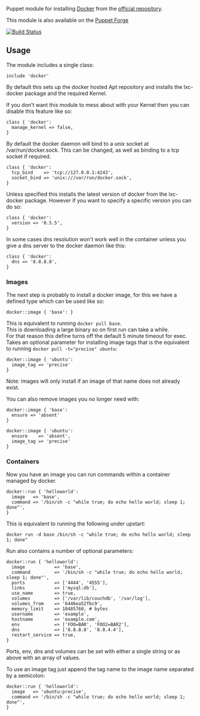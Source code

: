 Puppet module for installing
[Docker](https://github.com/dotcloud/docker) from the [official repository](http://docs.docker.io/en/latest/installation/ubuntulinux/).

This module is also available on the [Puppet
Forge](https://forge.puppetlabs.com/garethr/docker)

[![Build
Status](https://secure.travis-ci.org/garethr/garethr-docker.png)](http://travis-ci.org/garethr/garethr-docker)

## Usage

The module includes a single class:

```puppet
include 'docker'
```

By default this sets up the docker hosted Apt repository and installs
the lxc-docker package and the required Kernel.

If you don't want this module to mess about with your Kernel then you
can disable this feature like so:

```puppet
class { 'docker':
  manage_kernel => false,
}
```

By default the docker daemon will bind to a unix socket at
/var/run/docker.sock. This can be changed, as well as binding to a tcp
socket if required.

```puppet
class { 'docker':
  tcp_bind    => 'tcp://127.0.0.1:4243',
  socket_bind => 'unix:///var/run/docker.sock',
}
```

Unless specified this installs the latest version of docker from the
lxc-docker package. However if you want to specify a specific version
you can do so:

```puppet
class { 'docker':
  version => '0.5.5',
}
```

In some cases dns resolution won't work well in the container unless you give a dns server to the docker daemon like this:

    class { 'docker':
      dns => '8.8.8.8',
    }

### Images

The next step is probably to install a docker image, for this we have a defined type which can be used like so:

```puppet
docker::image { 'base': }
```

This is equivalent to running `docker pull base`.  
This is downloading a large binary so on first run can take a while.  
For that reason this define turns off the default 5 minute timeout for exec.  
Takes an optional parameter for installing image tags that is the equivalent to running `docker pull -t="precise" ubuntu`:  

```puppet
docker::image { 'ubuntu':
  image_tag => 'precise'
}
```

Note: images will only install if an image of that name does not already exist.  

You can also remove images you no longer need with:  

```puppet
docker::image { 'base':
  ensure => 'absent'
}

docker::image { 'ubuntu':
  ensure    => 'absent',
  image_tag => 'precise'
}
```

### Containers

Now you have an image you can run commands within a container managed by docker.

```puppet
docker::run { 'helloworld':
  image   => 'base',
  command => '/bin/sh -c "while true; do echo hello world; sleep 1; done"',
}
```

This is equivalent to running the following under upstart:

    docker run -d base /bin/sh -c "while true; do echo hello world; sleep 1; done"

Run also contains a number of optional parameters:

```puppet
docker::run { 'helloworld':
  image           => 'base',
  command         => '/bin/sh -c "while true; do echo hello world; sleep 1; done"',
  ports           => ['4444', '4555'],
  links           => ['mysql:db'],
  use_name        => true,
  volumes         => ['/var/lib/couchdb', '/var/log'],
  volumes_from    => '6446ea52fbc9',
  memory_limit    => 10485760, # bytes 
  username        => 'example',
  hostname        => 'example.com',
  env             => ['FOO=BAR', 'FOO2=BAR2'],
  dns             => ['8.8.8.8', '8.8.4.4'],
  restart_service => true,
}
```

Ports, env, dns and volumes can be set with either a single string or as above with an array of values.

To use an image tag just append the tag name to the image name separated by a semicolon:

```puppet
docker::run { 'helloworld':
  image   => 'ubuntu:precise',
  command => '/bin/sh -c "while true; do echo hello world; sleep 1; done"',
}
```

